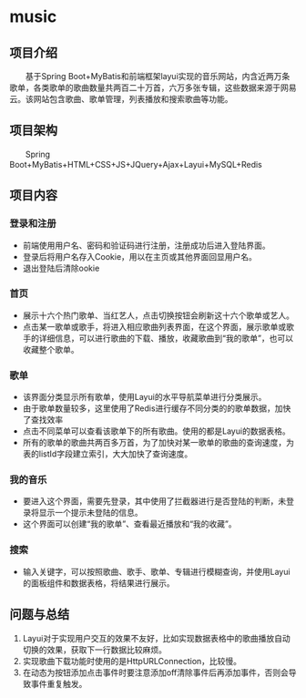 # music


## 项目介绍

　　基于Spring Boot+MyBatis和前端框架layui实现的音乐网站，内含近两万条歌单，各类歌单的歌曲数量共两百二十万首，六万多张专辑，这些数据来源于网易云。该网站包含歌曲、歌单管理，列表播放和搜索歌曲等功能。
 
## 项目架构
　　Spring Boot+MyBatis+HTML+CSS+JS+JQuery+Ajax+Layui+MySQL+Redis

## 项目内容
### 登录和注册

- 前端使用用户名、密码和验证码进行注册，注册成功后进入登陆界面。
- 登录后将用户名存入Cookie，用以在主页或其他界面回显用户名。
- 退出登陆后清除ookie

### 首页
- 展示十六个热门歌单、当红艺人，点击切换按钮会刷新这十六个歌单或艺人。
- 点击某一歌单或歌手，将进入相应歌曲列表界面，在这个界面，展示歌单或歌手的详细信息，可以进行歌曲的下载、播放，收藏歌曲到“我的歌单”，也可以收藏整个歌单。


### 歌单
- 该界面分类显示所有歌单，使用Layui的水平导航菜单进行分类展示。
- 由于歌单数量较多，这里使用了Redis进行缓存不同分类的的歌单数据，加快了查找效率
- 点击不同菜单可以查看该歌单下的所有歌曲。使用的都是Layui的数据表格。
- 所有的歌单的歌曲共两百多万首，为了加快对某一歌单的歌曲的查询速度，为表的listId字段建立索引，大大加快了查询速度。

### 我的音乐

- 要进入这个界面，需要先登录，其中使用了拦截器进行是否登陆的判断，未登录将显示一个提示未登陆的信息。
- 这个界面可以创建“我的歌单”、查看最近播放和“我的收藏”。

### 搜索

- 输入关键字，可以按照歌曲、歌手、歌单、专辑进行模糊查询，并使用Layui的面板组件和数据表格，将结果进行展示。

## 问题与总结
1. Layui对于实现用户交互的效果不友好，比如实现数据表格中的歌曲播放自动切换的效果，获取下一行数据比较麻烦。  
2. 实现歌曲下载功能时使用的是HttpURLConnection，比较慢。  
3. 在动态为按钮添加点击事件时要注意添加off清除事件后再添加事件，否则会导致事件重复触发。
